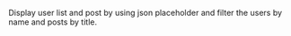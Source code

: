 Display user list and post by using json placeholder and filter the users by name and posts by title.
